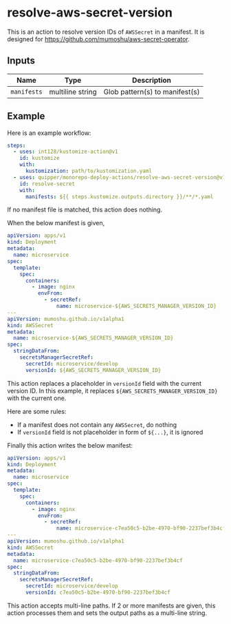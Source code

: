# resolve-aws-secret-version

This is an action to resolve version IDs of `AWSSecret` in a manifest.
It is designed for https://github.com/mumoshu/aws-secret-operator.

## Inputs

| Name        | Type             | Description                    |
| ----------- | ---------------- | ------------------------------ |
| `manifests` | multiline string | Glob pattern(s) to manifest(s) |

## Example

Here is an example workflow:

```yaml
steps:
  - uses: int128/kustomize-action@v1
    id: kustomize
    with:
      kustomization: path/to/kustomization.yaml
  - uses: quipper/monorepo-deploy-actions/resolve-aws-secret-version@v1
    id: resolve-secret
    with:
      manifests: ${{ steps.kustomize.outputs.directory }}/**/*.yaml
```

If no manifest file is matched, this action does nothing.

When the below manifest is given,

```yaml
apiVersion: apps/v1
kind: Deployment
metadata:
  name: microservice
spec:
  template:
    spec:
      containers:
        - image: nginx
          envFrom:
            - secretRef:
                name: microservice-${AWS_SECRETS_MANAGER_VERSION_ID}
---
apiVersion: mumoshu.github.io/v1alpha1
kind: AWSSecret
metadata:
  name: microservice-${AWS_SECRETS_MANAGER_VERSION_ID}
spec:
  stringDataFrom:
    secretsManagerSecretRef:
      secretId: microservice/develop
      versionId: ${AWS_SECRETS_MANAGER_VERSION_ID}
```

This action replaces a placeholder in `versionId` field with the current version ID.
In this example, it replaces `${AWS_SECRETS_MANAGER_VERSION_ID}` with the current one.

Here are some rules:

- If a manifest does not contain any `AWSSecret`, do nothing
- If `versionId` field is not placeholder in form of `${...}`, it is ignored

Finally this action writes the below manifest:

```yaml
apiVersion: apps/v1
kind: Deployment
metadata:
  name: microservice
spec:
  template:
    spec:
      containers:
        - image: nginx
          envFrom:
            - secretRef:
                name: microservice-c7ea50c5-b2be-4970-bf90-2237bef3b4cf
---
apiVersion: mumoshu.github.io/v1alpha1
kind: AWSSecret
metadata:
  name: microservice-c7ea50c5-b2be-4970-bf90-2237bef3b4cf
spec:
  stringDataFrom:
    secretsManagerSecretRef:
      secretId: microservice/develop
      versionId: c7ea50c5-b2be-4970-bf90-2237bef3b4cf
```

This action accepts multi-line paths.
If 2 or more manifests are given, this action processes them and sets the output paths as a multi-line string.
